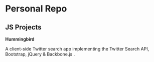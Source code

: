 Personal Repo
==============

JS Projects
-----------

__Hummingbird__

A client-side Twitter search app implementing the Twitter Search API, Bootstrap, jQuery &amp; Backbone.js .
